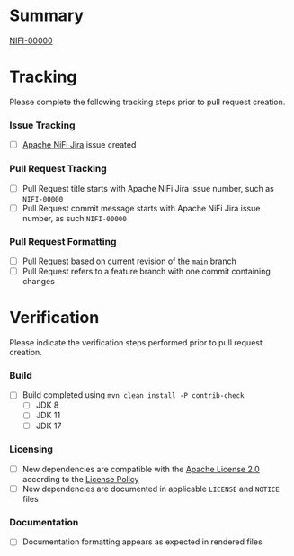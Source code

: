 <!-- Licensed to the Apache Software Foundation (ASF) under one or more -->
<!-- contributor license agreements.  See the NOTICE file distributed with -->
<!-- this work for additional information regarding copyright ownership. -->
<!-- The ASF licenses this file to You under the Apache License, Version 2.0 -->
<!-- (the "License"); you may not use this file except in compliance with -->
<!-- the License.  You may obtain a copy of the License at -->
<!--     http://www.apache.org/licenses/LICENSE-2.0 -->
<!-- Unless required by applicable law or agreed to in writing, software -->
<!-- distributed under the License is distributed on an "AS IS" BASIS, -->
<!-- WITHOUT WARRANTIES OR CONDITIONS OF ANY KIND, either express or implied. -->
<!-- See the License for the specific language governing permissions and -->
<!-- limitations under the License. -->

# Summary

[NIFI-00000](https://issues.apache.org/jira/browse/NIFI-00000)

# Tracking

Please complete the following tracking steps prior to pull request creation.

### Issue Tracking

- [ ] [Apache NiFi Jira](https://issues.apache.org/jira/browse/NIFI) issue created

### Pull Request Tracking

- [ ] Pull Request title starts with Apache NiFi Jira issue number, such as `NIFI-00000`
- [ ] Pull Request commit message starts with Apache NiFi Jira issue number, as such `NIFI-00000`

### Pull Request Formatting

- [ ] Pull Request based on current revision of the `main` branch
- [ ] Pull Request refers to a feature branch with one commit containing changes

# Verification

Please indicate the verification steps performed prior to pull request creation.

### Build

- [ ] Build completed using `mvn clean install -P contrib-check`
  - [ ] JDK 8
  - [ ] JDK 11
  - [ ] JDK 17

### Licensing

- [ ] New dependencies are compatible with the [Apache License 2.0](https://apache.org/licenses/LICENSE-2.0) according to the [License Policy](https://www.apache.org/legal/resolved.html)
- [ ] New dependencies are documented in applicable `LICENSE` and `NOTICE` files

### Documentation

- [ ] Documentation formatting appears as expected in rendered files
